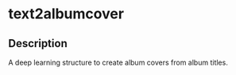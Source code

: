 # text2albumcover

## Description 
A deep learning structure to create album covers from album titles.
